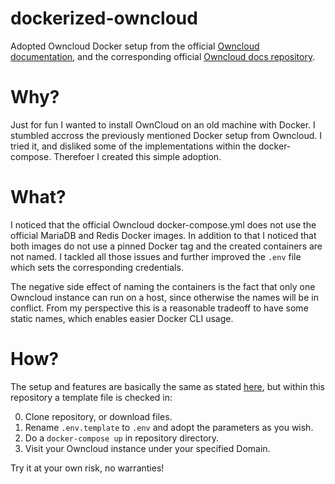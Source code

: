 # dockerized-owncloud

Adopted Owncloud Docker setup from the official [Owncloud documentation](https://doc.owncloud.com/server/admin_manual/installation/docker/), and the
corresponding official [Owncloud docs repository](https://github.com/owncloud/docs).

# Why?

Just for fun I wanted to install OwnCloud on an old machine with Docker. I stumbled accross the previously mentioned Docker setup from Owncloud.
I tried it, and disliked some of the implementations within the docker-compose. Therefoer I created this simple adoption.

# What?

I noticed that the official Owncloud docker-compose.yml does not use the official MariaDB and Redis Docker images. In addition to that I noticed
that both images do not use a pinned Docker tag and the created containers are not named. I tackled all those issues and further improved the 
`.env` file which sets the corresponding credentials.

The negative side effect of naming the containers is the fact that only one Owncloud instance can run on a host, since otherwise the names will
be in conflict. From my perspective this is a reasonable tradeoff to have some static names, which enables easier Docker CLI usage.

# How?

The setup and features are basically the same as stated [here](https://doc.owncloud.com/server/admin_manual/installation/docker/), but within this repository
a template file is checked in:

0. Clone repository, or download files.
1. Rename `.env.template` to `.env` and adopt the parameters as you wish.
2. Do a `docker-compose up` in repository directory.
3. Visit your Owncloud instance under your specified Domain.

Try it at your own risk, no warranties!

